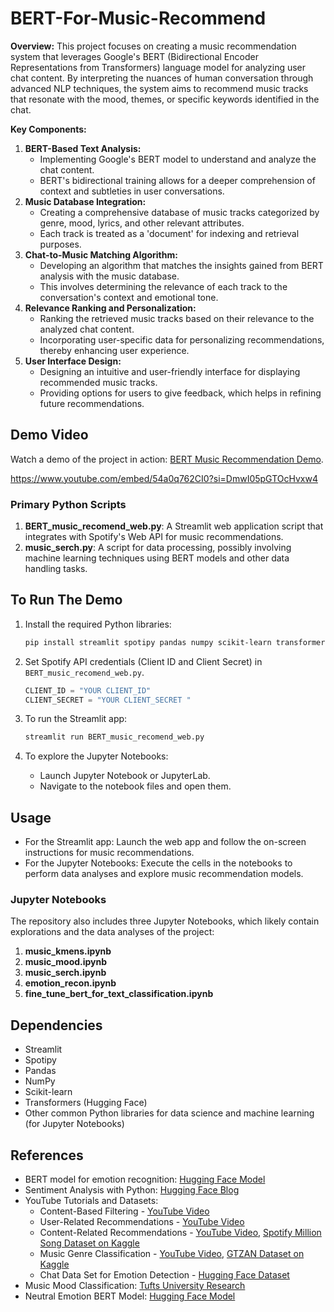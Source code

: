 # BERT-For-Music-Recommend


**Overview:**
This project focuses on creating a music recommendation system that leverages Google's BERT (Bidirectional Encoder Representations from Transformers) language model for analyzing user chat content. By interpreting the nuances of human conversation through advanced NLP techniques, the system aims to recommend music tracks that resonate with the mood, themes, or specific keywords identified in the chat.

**Key Components:**

1. **BERT-Based Text Analysis:**
    - Implementing Google's BERT model to understand and analyze the chat content.
    - BERT's bidirectional training allows for a deeper comprehension of context and subtleties in user conversations.
2. **Music Database Integration:**
    - Creating a comprehensive database of music tracks categorized by genre, mood, lyrics, and other relevant attributes.
    - Each track is treated as a 'document' for indexing and retrieval purposes.
3. **Chat-to-Music Matching Algorithm:**
    - Developing an algorithm that matches the insights gained from BERT analysis with the music database.
    - This involves determining the relevance of each track to the conversation's context and emotional tone.
4. **Relevance Ranking and Personalization:**
    - Ranking the retrieved music tracks based on their relevance to the analyzed chat content.
    - Incorporating user-specific data for personalizing recommendations, thereby enhancing user experience.
5. **User Interface Design:**
    - Designing an intuitive and user-friendly interface for displaying recommended music tracks.
    - Providing options for users to give feedback, which helps in refining future recommendations.


## Demo Video
Watch a demo of the project in action: [BERT Music Recommendation Demo](https://youtu.be/54a0q762CI0).

https://www.youtube.com/embed/54a0q762CI0?si=DmwI05pGTOcHvxw4


### Primary Python Scripts
1. **BERT_music_recomend_web.py**: A Streamlit web application script that integrates with Spotify's Web API for music recommendations.
2. **music_serch.py**: A script for data processing, possibly involving machine learning techniques using BERT models and other data handling tasks.


## To Run The Demo
1. Install the required Python libraries:
   ```bash
   pip install streamlit spotipy pandas numpy scikit-learn transformers jupyter
   ```

2. Set Spotify API credentials (Client ID and Client Secret) in `BERT_music_recomend_web.py`.

    ```python
    CLIENT_ID = "YOUR CLIENT_ID"
    CLIENT_SECRET = "YOUR CLIENT_SECRET "
   ```
   
3. To run the Streamlit app:
   ```bash
   streamlit run BERT_music_recomend_web.py
   ```

4. To explore the Jupyter Notebooks:
   - Launch Jupyter Notebook or JupyterLab.
   - Navigate to the notebook files and open them.

## Usage
- For the Streamlit app: Launch the web app and follow the on-screen instructions for music recommendations.
- For the Jupyter Notebooks: Execute the cells in the notebooks to perform data analyses and explore music recommendation models.


### Jupyter Notebooks
The repository also includes three Jupyter Notebooks, which likely contain explorations and the data analyses of the project:
1. **music_kmens.ipynb**
2. **music_mood.ipynb**
3. **music_serch.ipynb**
4. **emotion_recon.ipynb**
5. **fine_tune_bert_for_text_classification.ipynb**


## Dependencies
- Streamlit
- Spotipy
- Pandas
- NumPy
- Scikit-learn
- Transformers (Hugging Face)
- Other common Python libraries for data science and machine learning (for Jupyter Notebooks)


## References
- BERT model for emotion recognition: [Hugging Face Model](https://huggingface.co/bhadresh-savani/bert-base-uncased-emotion?text=I+like+you.+I+love+you)
- Sentiment Analysis with Python: [Hugging Face Blog](https://huggingface.co/blog/sentiment-analysis-python)
- YouTube Tutorials and Datasets:
  - Content-Based Filtering - [YouTube Video](https://www.youtube.com/watch?v=uDzLxos0lNU&t=555s)
  - User-Related Recommendations - [YouTube Video](https://www.youtube.com/watch?v=gaZKjAKfe0s)
  - Content-Related Recommendations - [YouTube Video](https://www.youtube.com/watch?v=jm9JamrbSv8), [Spotify Million Song Dataset on Kaggle](https://www.kaggle.com/datasets/notshrirang/spotify-million-song-dataset)
  - Music Genre Classification - [YouTube Video](https://www.youtube.com/watch?v=doUTqWUAuDw), [GTZAN Dataset on Kaggle](https://www.kaggle.com/datasets/andradaolteanu/gtzan-dataset-music-genre-classification/data)
  - Chat Data Set for Emotion Detection - [Hugging Face Dataset](https://huggingface.co/datasets/daily_dialog)
- Music Mood Classification: [Tufts University Research](https://sites.tufts.edu/eeseniordesignhandbook/2015/music-mood-classification/?source=post_page-----b2dda2bf455--------------------------------)
- Neutral Emotion BERT Model: [Hugging Face Model](https://huggingface.co/cardiffnlp/twitter-roberta-base-sentiment)
